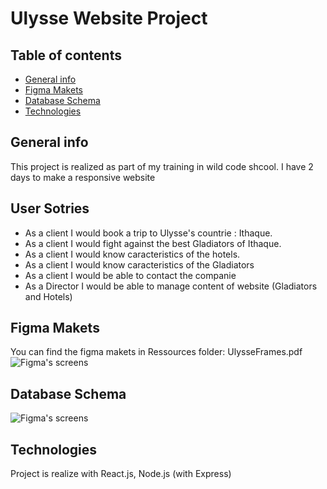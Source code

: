 # Ulysse Website Project

## Table of contents

- [General info](#General-info)
- [Figma Makets](#Figma-makets)
- [Database Schema](#Database-Schema)
- [Technologies](#Technologies)

## General info

This project is realized as part of my training in wild code shcool. I have 2 days to make a responsive website

## User Sotries

- As a client I would book a trip to Ulysse's countrie : Ithaque.
- As a client I would fight against the best Gladiators of Ithaque.
- As a client I would know caracteristics of the hotels.
- As a client I would know caracteristics of the Gladiators
- As a client I would be able to contact the companie
- As a Director I would be able to manage content of website (Gladiators and Hotels)

## Figma Makets

You can find the figma makets in Ressources folder: UlysseFrames.pdf
![Figma's screens](https://i.ibb.co/v4BW8Vt/Capture-Test.png)

## Database Schema

![Figma's screens](https://i.ibb.co/fVJkNyT/capture-Db.png)

## Technologies

Project is realize with React.js, Node.js (with Express)
